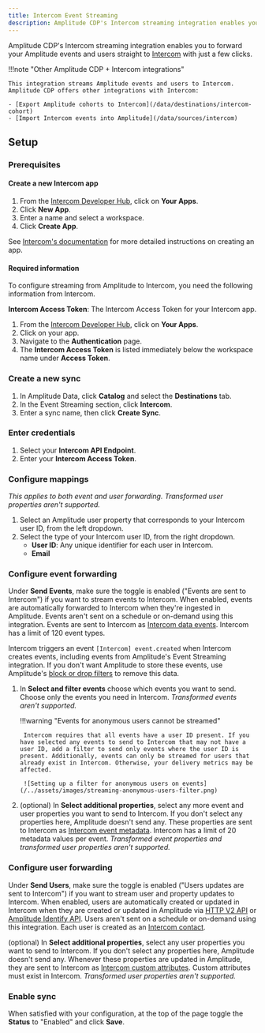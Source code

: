 ```yaml
---
title: Intercom Event Streaming
description: Amplitude CDP's Intercom streaming integration enables you to forward your Amplitude events and users straight to Intercom with just a few clicks.
---
```


Amplitude CDP's Intercom streaming integration enables you to forward your Amplitude events and users straight to [Intercom](https://www.intercom.com/) with just a few clicks.

!!!note "Other Amplitude CDP + Intercom integrations"

    This integration streams Amplitude events and users to Intercom. Amplitude CDP offers other integrations with Intercom:

    - [Export Amplitude cohorts to Intercom](/data/destinations/intercom-cohort)
    - [Import Intercom events into Amplitude](/data/sources/intercom)

## Setup

### Prerequisites

#### Create a new Intercom app

1. From the [Intercom Developer Hub](https://developers.intercom.com/), click on **Your Apps**.
2. Click **New App**.
3. Enter a name and select a workspace.
4. Click **Create App**.

See [Intercom's documentation](https://developers.intercom.com/building-apps/docs/get-started-developing-on-intercom#create-an-app) for more detailed instructions on creating an app.

#### Required information

To configure streaming from Amplitude to Intercom, you need the following information from Intercom.

**Intercom Access Token**: The Intercom Access Token for your Intercom app.

1. From the [Intercom Developer Hub](https://developers.intercom.com/), click on **Your Apps**.
2. Click on your app.
3. Navigate to the **Authentication** page.
4. The **Intercom Access Token** is listed immediately below the workspace name under **Access Token**.

### Create a new sync

1. In Amplitude Data, click **Catalog** and select the **Destinations** tab.
2. In the Event Streaming section, click **Intercom**.
3. Enter a sync name, then click **Create Sync**.

### Enter credentials

1. Select your **Intercom API Endpoint**.
2. Enter your **Intercom Access Token**.

### Configure mappings

_This applies to both event and user forwarding. Transformed user properties aren't supported._

1. Select an Amplitude user property that corresponds to your Intercom user ID, from the left dropdown.
2. Select the type of your Intercom user ID, from the right dropdown.
    - **User ID**: Any unique identifier for each user in Intercom.
    - **Email**

### Configure event forwarding

Under **Send Events**, make sure the toggle is enabled ("Events are sent to Intercom") if you want to stream events to Intercom. When enabled, events are automatically forwarded to Intercom when they're ingested in Amplitude. Events aren't sent on a schedule or on-demand using this integration. Events are sent to Intercom as [Intercom data events](https://developers.intercom.com/intercom-api-reference/reference/the-data-event-model). Intercom has a limit of 120 event types.

Intercom triggers an event `[Intercom] event.created` when Intercom creates events, including events from Amplitude's Event Streaming integration.
If you don't want Amplitude to store these events, use Amplitude's [block or drop filters](https://help.amplitude.com/hc/en-us/articles/16805784778907-Remove-invalid-or-incorrect-data) to remove this data.

1. In **Select and filter events** choose which events you want to send. Choose only the events you need in Intercom. _Transformed events aren't supported._

    !!!warning "Events for anonymous users cannot be streamed"

        Intercom requires that all events have a user ID present. If you have selected any events to send to Intercom that may not have a user ID, add a filter to send only events where the user ID is present. Additionally, events can only be streamed for users that already exist in Intercom. Otherwise, your delivery metrics may be affected.

        ![Setting up a filter for anonymous users on events](/../assets/images/streaming-anonymous-users-filter.png)

2. (optional) In **Select additional properties**, select any more event and user properties you want to send to Intercom. If you don't select any properties here, Amplitude doesn't send any. These properties are sent to Intercom as [Intercom event metadata](https://developers.intercom.com/intercom-api-reference/reference/the-data-event-model#metadata-object). Intercom has a limit of 20 metadata values per event. _Transformed event properties and transformed user properties aren't supported._

### Configure user forwarding

Under **Send Users**, make sure the toggle is enabled ("Users updates are sent to Intercom") if you want to stream user and property updates to Intercom. When enabled, users are automatically created or updated in Intercom when they are created or updated in Amplitude via [HTTP V2 API](https://www.docs.developers.amplitude.com/analytics/apis/http-v2-api/) or [Amplitude Identify API](https://www.docs.developers.amplitude.com/analytics/apis/identify-api/). Users aren't sent on a schedule or on-demand using this integration. Each user is created as an [Intercom contact](https://developers.intercom.com/intercom-api-reference/reference/the-contact-model).

(optional) In **Select additional properties**, select any user properties you want to send to Intercom. If you don't select any properties here, Amplitude doesn't send any. Whenever these properties are updated in Amplitude, they are sent to Intercom as [Intercom custom attributes](https://www.intercom.com/help/en/articles/179-send-custom-user-attributes-to-intercom/). Custom attributes must exist in Intercom. _Transformed user properties aren't supported._

### Enable sync

When satisfied with your configuration, at the top of the page toggle the **Status** to "Enabled" and click **Save**.
